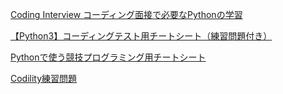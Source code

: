 

[Coding Interview コーディング面接で必要なPythonの学習](https://interviewcat.dev/p/coding-interviewcat/python-basics)

[【Python3】コーディングテスト用チートシート（練習問題付き）](https://zenn.dev/yutohub/articles/1dea6baae5a2d4)

[Pythonで使う競技プログラミング用チートシート](https://qiita.com/_-_-_-_-_/items/34f933adc7be875e61d0)

[Codility練習問題](https://app.codility.com/programmers/lessons/1-iterations/)
